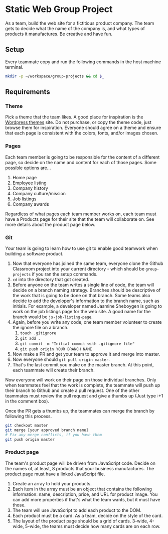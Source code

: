 # Static Web Group Project

As a team, build the web site for a fictitious product company. The team gets to decide what the name of the company is, and what types of products it manufactures. Be creative and have fun.

## Setup

Every teammate copy and run the following commands in the host machine terminal.

```bash
mkdir -p ~/workspace/group-projects && cd $_
```

## Requirements

### Theme

Pick a theme that the team likes. A good place for inspiration is the [Wordpress themes](https://wordpress.org/themes/) site. Do not purchase, or copy the theme code, just browse them for inspiration. Everyone should agree on a theme and ensure that each page is consistent with the colors, fonts, and/or images chosen.

### Pages
Each team member is going to be responsible for the content of a different page, so decide on the name and content for each of those pages. Some possible options are...

1. Home page
1. Employee listing
1. Company history
1. Company culture/mission
1. Job listings
1. Company awards

Regardless of what pages each team member works on, each team must have a Products page for their site that the team will collaborate on. See more details about the product page below.

### Git
Your team is going to learn how to use git to enable good teamwork when building a software product.

1. Now that everyone has joined the same team, everyone clone the Github Classroom project into your current directory - which should be `group-projects` if you ran the setup commands.
1. `cd` into the directory that got created.
1. Before anyone on the team writes a single line of code, the team will decide on a branch naming strategy. Branches should be descriptive of the work that is going to be done on that branch. Some teams also decide to add the developer's information to the branch name, such as initials. For example, a developer named Jasmine Sheboygen is going to work on the job listings page for the web site. A good name for the branch would be `js-job-listing-page`.
1. Again, before you write any code, one team member volunteer to create the  ignore file on a branch.
    1. `touch .gitignore`
    1. `git add .`
    1. `git commit -m "Initial commit with .gitignore file"`
    1. `git push origin YOUR BRANCH NAME`
1. Now make a PR and get your team to approve it and merge into master.
1. Now everyone should `git pull origin master`.
1. That's the last commit you make on the master branch. At this point, each teammate will create their branch.

Now everyone will work on their page on those individual branches. Only when teammates feel that the work is complete, the teammate will push up their branch to Github and create a pull request. One of the other teammates must review the pull request and give a thumbs up (Just type :+1 in the comment box).

Once the PR gets a thumbs up, the teammates can merge the branch by following this process.

```bash
git checkout master
git merge [your approved branch name] 
# Fix any merge conflicts, if you have them
git push origin master
```

### Product page

The team's product page will be driven from JavaScript code. Decide on the names of, at least, 8 products that your business manufactures. The product page must have a linked JavaScript file.

1. Create an array to hold your products.
1. Each item in the array must be an object that contains the following information: name, description, price, and URL for product image. You can add more properties if that's what the team wants, but it must have those.
1. The team will use JavaScript to add each product to the DOM.
1. Each product must be a card. As a team, decide on the style of the card.
1. The layout of the product page should be a grid of cards. 3-wide, 4-wide, 5-wide, the teams must decide how many cards are on each row.

